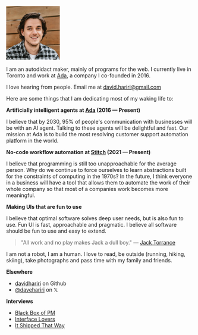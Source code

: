 <img src="/static/Me.webp" alt="A picture of me taken in 2021 when Ada's Series C investment was announced" width="144"/>

I am an autodidact maker, mainly of programs for the web. I currently live in Toronto and work at [Ada](https://ada.support), a company I co-founded in 2016.

I love hearing from people. Email me at [david.hariri@gmail.com](mailto:david.hariri@gmail.com)

Here are some things that I am dedicating most of my waking life to:

**Artificially intelligent agents at [Ada](https://ada.support) (2016 — Present)**

I believe that by 2030, 95% of people's communication with businesses will be with an AI agent. Talking to these agents will be delightful and fast. Our mission at Ada is to build the most resolving customer support automation platform in the world.

**No-code workflow automation at [Stitch](https://stitchbits.co) (2021 — Present)**

I believe that programming is still too unapproachable for the average person. Why do we continue to force ourselves to learn abstractions built for the constraints of computing in the 1970s? In the future, I think everyone in a business will have a tool that allows them to automate the work of their whole company so that most of a companies work becomes more meaningful.

**Making UIs that are fun to use**

I believe that optimal software solves deep user needs, but is also fun to use. Fun UI is fast, approachable and pragmatic. I believe all software should be fun to use and easy to extend.

> "All work and no play makes Jack a dull boy."
> — [Jack Torrance](https://www.youtube.com/watch?v=4lQ_MjU4QHw)

I am not a robot, I am a human. I love to read, be outside (running, hiking, skiing), take photographs and pass time with my family and friends.

**Elsewhere**

- [davidhariri](https://github.com/davidhariri) on Github
- [@davehariri](https://x.com/davehariri) on 𝕏

**Interviews**

- [Black Box of PM](https://blackboxofpm.com/david-hariri-on-co-founding-ada-the-pivot-that-created-a-unicorn-and-what-product-market-fit-5e208dcc8ee1)
- [Interface Lovers](https://www.loversmagazine.com/interviews/david-hariri)
- [It Shipped That Way](https://www.itshipped.fm/episodes/18)
